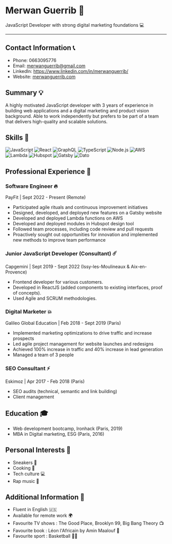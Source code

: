 # Merwan Guerrib 👾
JavaScript Developer with strong digital marketing foundations 💻

---


## Contact Information 📞

- Phone: 0663095776
- Email: merwanguerrib@gmail.com
- LinkedIn: https://www.linkedin.com/in/merwanguerrib/
- Website: [merwanguerrib.com](merwanguerrib.com)

## Summary 💡

A highly motivated JavaScript developer with 3 years of experience in building web applications and a digital marketing and product vision background. Able to work independently but prefers to be part of a team that delivers high-quality and scalable solutions.

## Skills 🦾

![JavaScript](https://img.shields.io/badge/-JavaScript-EFD81D?style=flat-square)
![React](https://img.shields.io/badge/-React-61DAFB?style=flat-square)
![GraphQL](https://img.shields.io/badge/-GraphQL-E00198?style=flat-square)
![TypeScript](https://img.shields.io/badge/-TypeScript-3077C6?style=flat-square)
![Node.js](https://img.shields.io/badge/-Node.js-339933?style=flat-square)
![AWS](https://img.shields.io/badge/AWS-EA5F06?style=flat-square)
![Lambda](https://img.shields.io/badge/Lambda-D96609?style=flat-square)
![Hubspot](https://img.shields.io/badge/Hubspot-FF5B34?style=flat-square)
![Gatsby](https://img.shields.io/badge/Gatsby-542C84?style=flat-square)
![Dato](https://img.shields.io/badge/Dato-FF7C66?style=flat-square)

## Professional Experience 💼

### Software Engineer 🔥

PayFit | Sept 2022 - Present (Remote)

- Participated agile rituals and continuous improvement initiatives
- Designed, developed, and deployed new features on a Gatsby website
- Developed and deployed Lambda functions on AWS
- Developed and deployed modules in Hubspot design tool
- Followed team processes, including code review and pull requests
- Proactively sought out opportunities for innovation and implemented new methods to improve team performance

### Junior JavaScript Developer (Consultant) ☄️

Capgemini | Sept 2019 - Sept 2022 (Issy-les-Moulineaux & Aix-en-Provence)

- Frontend developer for various customers. 
- Developed in ReactJS (added components to existing interfaces, proof of concepts).
- Used Agile and SCRUM methodologies.

### Digital Marketer 💥

Galileo Global Education | Feb 2018 - Sept 2019 (Paris)

- Implemented marketing optimizations to drive traffic and increase prospects
- Led agile project management for website launches and redesigns
- Achieved 100% increase in traffic and 40% increase in lead generation
- Managed a team of 3 people

### SEO Consultant ⚡️

Eskimoz | Apr 2017 - Feb 2018 (Paris)

- SEO audits (technical, semantic and link building)
- Client management


## Education 🎓

- Web development bootcamp, Ironhack (Paris, 2019) 
- MBA in Digital marketing, ESG (Paris, 2016)

## Personal Interests 🎉

- Sneakers 👟
- Cooking 🍳
- Tech culture 💻
- Rap music 🎤

## Additional Information 📜

- Fluent in English 🇺🇸
- Available for remote work 🌍
- Favourite TV shows : The Good Place, Brooklyn 99, Big Bang Theory 📺
- Favourite book : Léon l'Africain by Amin Maalouf 📖
- Favourite sport : Basketball ⛹🏼
